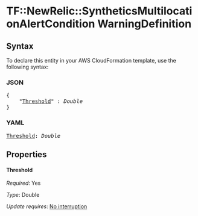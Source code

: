 # TF::NewRelic::SyntheticsMultilocationAlertCondition WarningDefinition

## Syntax

To declare this entity in your AWS CloudFormation template, use the following syntax:

### JSON

<pre>
{
    "<a href="#threshold" title="Threshold">Threshold</a>" : <i>Double</i>
}
</pre>

### YAML

<pre>
<a href="#threshold" title="Threshold">Threshold</a>: <i>Double</i>
</pre>

## Properties

#### Threshold

_Required_: Yes

_Type_: Double

_Update requires_: [No interruption](https://docs.aws.amazon.com/AWSCloudFormation/latest/UserGuide/using-cfn-updating-stacks-update-behaviors.html#update-no-interrupt)

